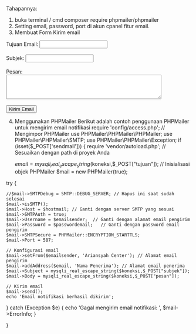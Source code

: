 
Tahapannya:
1. buka terminal / cmd
composer require phpmailer/phpmailer
2. Setting email, password, port di akun cpanel fitur email.
3. Membuat Form Kirim email
 <form name="sendmail" method="POST" enctype="multipart/form-data">
        <label for="tujuan">Tujuan Email:</label>
        <input type="email" id="tujuan" name="tujuan" required><br><br><label for="subjek">Subjek:</label>
        <input type="text" id="subjek" name="subjek" required><br><br>        
        <label for="pesan">Pesan:</label><br>
        <textarea id="pesan" name="pesan" rows="4" cols="50" required></textarea><br><br>
               <input type="submit" name="sendmail" value="Kirim Email">
    </form>

4. Menggunakan PHPMailer
Berikut adalah contoh penggunaan PHPMailer untuk mengirim email notifikasi
require 'config/access.php'; 
    // Mengimpor PHPMailer
use PHPMailer\PHPMailer\PHPMailer;
use PHPMailer\PHPMailer\SMTP;
use PHPMailer\PHPMailer\Exception;
if (isset($_POST['sendmail'])) {
require 'vendor/autoload.php'; // Sesuaikan dengan path di proyek Anda
    
     $email = mysqli_real_escape_string($koneksi,$_POST["tujuan"]);
// Inisialisasi objek PHPMailer
$mail = new PHPMailer(true);

try {
     
    //$mail->SMTPDebug = SMTP::DEBUG_SERVER; // Hapus ini saat sudah selesai
    $mail->isSMTP();
    $mail->Host = $hostmail; // Ganti dengan server SMTP yang sesuai
    $mail->SMTPAuth = true;
    $mail->Username = $emailsender;  // Ganti dengan alamat email pengirim
    $mail->Password = $passwordemail;   // Ganti dengan password email pengirim
    $mail->SMTPSecure = PHPMailer::ENCRYPTION_STARTTLS;
    $mail->Port = 587; 

    // Konfigurasi email
    $mail->setFrom($emailsender, 'Ariansyah Center'); // Alamat email pengirim
    $mail->addAddress($email, 'Nama Penerima'); // Alamat email penerima
    $mail->Subject = mysqli_real_escape_string($koneksi,$_POST["subjek"]);
    $mail->Body = mysqli_real_escape_string($koneksi,$_POST["pesan"]);

    // Kirim email
    $mail->send();
    echo 'Email notifikasi berhasil dikirim';
} catch (Exception $e) {
    echo 'Gagal mengirim email notifikasi: ', $mail->ErrorInfo;
}
 
}

